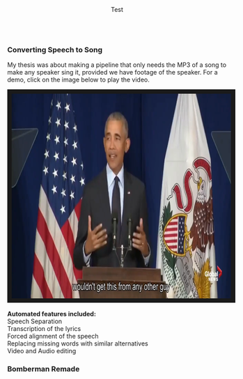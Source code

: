 <div align="center">
Test
  <br />
  <br />
  
  <img src="" />


</div>

<br />

### Converting Speech to Song

My thesis was about making a pipeline that only needs the MP3 of a song to make any speaker sing it, provided we have footage of the speaker. For a demo, click on the image below to play the video.

<a href="http://www.youtube.com/watch?feature=player_embedded&v=fEvssG0WurQ
" target="_blank"><img src="./readme-images/speech-to-song-example.png" 
alt="Speech to Song" width="830" height="470" border="10" /></a>

<b>Automated features included:</b> <br />
    Speech Separation <br />
    Transcription of the lyrics <br />
    Forced alignment of the speech <br />
    Replacing missing words with similar alternatives <br />
    Video and Audio editing <br />

### Bomberman Remade




